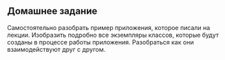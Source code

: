 ## Домашнее задание 

Самостоятельно разобрать пример приложения, которое писали на лекции.
Изобразить подробно все экземпляры классов, которые будут созданы в процессе работы приложения.
Разобраться как они взаимодействуют друг с другом.